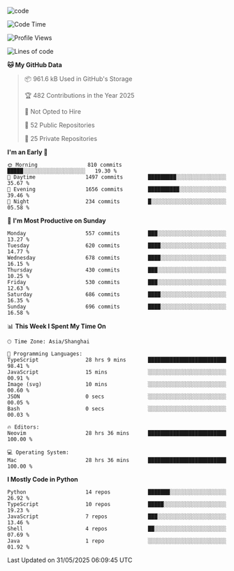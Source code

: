 
<!--
**liuyaanng/liuyaanng** is a ✨ _special_ ✨ repository because its `README.md` (this file) appears on your GitHub profile.

Here are some ideas to get you started:

- 🔭 I’m currently working on ...
- 🌱 I’m currently learning ...
- 👯 I’m looking to collaborate on ...
- 🤔 I’m looking for help with ...
- 💬 Ask me about ...
- 📫 How to reach me: ...
- 😄 Pronouns: ...
- ⚡ Fun fact: ...
-->


![code](https://cdn.jsdelivr.net/gh/liuyaanng/liuyaanng@1.0/code.gif) 

<!--START_SECTION:waka-->
![Code Time](http://img.shields.io/badge/Code%20Time-1%2C535%20hrs%2045%20mins-blue)

![Profile Views](http://img.shields.io/badge/Profile%20Views-0-blue)

![Lines of code](https://img.shields.io/badge/From%20Hello%20World%20I%27ve%20Written-21.1%20million%20lines%20of%20code-blue)

**🐱 My GitHub Data** 

> 📦 961.6 kB Used in GitHub's Storage 
 > 
> 🏆 482 Contributions in the Year 2025
 > 
> 🚫 Not Opted to Hire
 > 
> 📜 52 Public Repositories 
 > 
> 🔑 25 Private Repositories 
 > 
**I'm an Early 🐤** 

```text
🌞 Morning                810 commits         █████░░░░░░░░░░░░░░░░░░░░   19.30 % 
🌆 Daytime                1497 commits        █████████░░░░░░░░░░░░░░░░   35.67 % 
🌃 Evening                1656 commits        ██████████░░░░░░░░░░░░░░░   39.46 % 
🌙 Night                  234 commits         █░░░░░░░░░░░░░░░░░░░░░░░░   05.58 % 
```
📅 **I'm Most Productive on Sunday** 

```text
Monday                   557 commits         ███░░░░░░░░░░░░░░░░░░░░░░   13.27 % 
Tuesday                  620 commits         ████░░░░░░░░░░░░░░░░░░░░░   14.77 % 
Wednesday                678 commits         ████░░░░░░░░░░░░░░░░░░░░░   16.15 % 
Thursday                 430 commits         ███░░░░░░░░░░░░░░░░░░░░░░   10.25 % 
Friday                   530 commits         ███░░░░░░░░░░░░░░░░░░░░░░   12.63 % 
Saturday                 686 commits         ████░░░░░░░░░░░░░░░░░░░░░   16.35 % 
Sunday                   696 commits         ████░░░░░░░░░░░░░░░░░░░░░   16.58 % 
```


📊 **This Week I Spent My Time On** 

```text
🕑︎ Time Zone: Asia/Shanghai

💬 Programming Languages: 
TypeScript               28 hrs 9 mins       █████████████████████████   98.41 % 
JavaScript               15 mins             ░░░░░░░░░░░░░░░░░░░░░░░░░   00.91 % 
Image (svg)              10 mins             ░░░░░░░░░░░░░░░░░░░░░░░░░   00.60 % 
JSON                     0 secs              ░░░░░░░░░░░░░░░░░░░░░░░░░   00.05 % 
Bash                     0 secs              ░░░░░░░░░░░░░░░░░░░░░░░░░   00.03 % 

🔥 Editors: 
Neovim                   28 hrs 36 mins      █████████████████████████   100.00 % 

💻 Operating System: 
Mac                      28 hrs 36 mins      █████████████████████████   100.00 % 
```

**I Mostly Code in Python** 

```text
Python                   14 repos            ███████░░░░░░░░░░░░░░░░░░   26.92 % 
TypeScript               10 repos            █████░░░░░░░░░░░░░░░░░░░░   19.23 % 
JavaScript               7 repos             ███░░░░░░░░░░░░░░░░░░░░░░   13.46 % 
Shell                    4 repos             ██░░░░░░░░░░░░░░░░░░░░░░░   07.69 % 
Java                     1 repo              ░░░░░░░░░░░░░░░░░░░░░░░░░   01.92 % 
```




 Last Updated on 31/05/2025 06:09:45 UTC
<!--END_SECTION:waka-->
